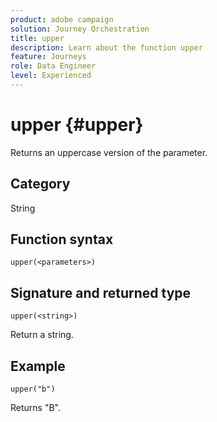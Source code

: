```yaml
---
product: adobe campaign
solution: Journey Orchestration
title: upper
description: Learn about the function upper
feature: Journeys
role: Data Engineer
level: Experienced
---
```


# upper {#upper}

Returns an uppercase version of the parameter.

## Category

String

## Function syntax

`upper(<parameters>)`

## Signature and returned type

`upper(<string>)`

Return a string.

## Example

`upper("b")`

Returns "B".
